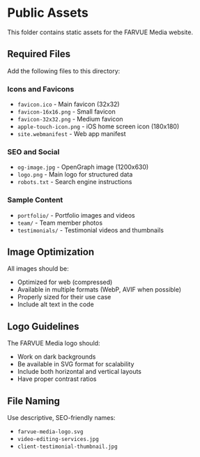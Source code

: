 # Public Assets

This folder contains static assets for the FARVUE Media website.

## Required Files

Add the following files to this directory:

### Icons and Favicons
- `favicon.ico` - Main favicon (32x32)
- `favicon-16x16.png` - Small favicon
- `favicon-32x32.png` - Medium favicon  
- `apple-touch-icon.png` - iOS home screen icon (180x180)
- `site.webmanifest` - Web app manifest

### SEO and Social
- `og-image.jpg` - OpenGraph image (1200x630)
- `logo.png` - Main logo for structured data
- `robots.txt` - Search engine instructions

### Sample Content
- `portfolio/` - Portfolio images and videos
- `team/` - Team member photos
- `testimonials/` - Testimonial videos and thumbnails

## Image Optimization

All images should be:
- Optimized for web (compressed)
- Available in multiple formats (WebP, AVIF when possible)
- Properly sized for their use case
- Include alt text in the code

## Logo Guidelines

The FARVUE Media logo should:
- Work on dark backgrounds
- Be available in SVG format for scalability
- Include both horizontal and vertical layouts
- Have proper contrast ratios

## File Naming

Use descriptive, SEO-friendly names:
- `farvue-media-logo.svg`
- `video-editing-services.jpg` 
- `client-testimonial-thumbnail.jpg`